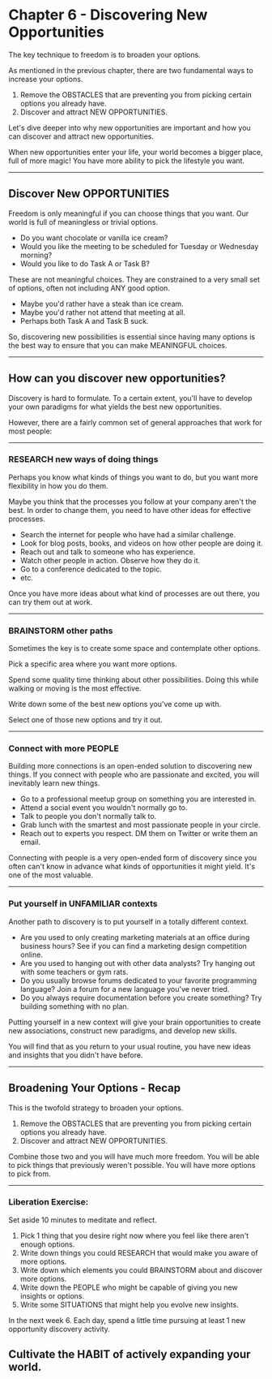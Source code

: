 # Chapter 6 - Discovering New Opportunities

The key technique to freedom is to broaden your options.

As mentioned in the previous chapter, there are two fundamental ways to increase your options.

1. Remove the OBSTACLES that are preventing you from picking certain options you already have.
2. Discover and attract NEW OPPORTUNITIES.

Let's dive deeper into why new opportunities are important and how you can discover and attract new opportunities.

When new opportunities enter your life, your world becomes a bigger place, full of more magic! You have more ability to pick the lifestyle you want.

----

## Discover New OPPORTUNITIES

Freedom is only meaningful if you can choose things that you want. Our world is full of meaningless or trivial options. 

- Do you want chocolate or vanilla ice cream?
- Would you like the meeting to be scheduled for Tuesday or Wednesday morning?
- Would you like to do Task A or Task B?

These are not meaningful choices. They are constrained to a very small set of options, often not including ANY good option.

- Maybe you'd rather have a steak than ice cream.
- Maybe you'd rather not attend that meeting at all.
- Perhaps both Task A and Task B suck.

So, discovering new possibilities is essential since having many options is the best way to ensure that you can make MEANINGFUL choices.

----

## How can you discover new opportunities?

Discovery is hard to formulate. To a certain extent, you'll have to develop your own paradigms for what yields the best new opportunities. 

However, there are a fairly common set of general approaches that work for most people:

----

### RESEARCH new ways of doing things

Perhaps you know what kinds of things you want to do, but you want more flexibility in how you do them. 

Maybe you think that the processes you follow at your company aren't the best. In order to change them, you need to have other ideas for effective processes. 

- Search the internet for people who have had a similar challenge.
- Look for blog posts, books, and videos on how other people are doing it.
- Reach out and talk to someone who has experience.
- Watch other people in action. Observe how they do it.
- Go to a conference dedicated to the topic.
- etc.

Once you have more ideas about what kind of processes are out there, you can try them out at work.

----

### BRAINSTORM other paths

Sometimes the key is to create some space and contemplate other options. 

Pick a specific area where you want more options.

Spend some quality time thinking about other possibilities. Doing this while walking or moving is the most effective.

Write down some of the best new options you've come up with.

Select one of those new options and try it out.

----

### Connect with more PEOPLE

Building more connections is an open-ended solution to discovering new things. If you connect with people who are passionate and excited, you will inevitably learn new things. 

- Go to a professional meetup group on something you are interested in.
- Attend a social event you wouldn't normally go to.
- Talk to people you don't normally talk to.
- Grab lunch with the smartest and most passionate people in your circle.
- Reach out to experts you respect. DM them on Twitter or write them an email.

Connecting with people is a very open-ended form of discovery since you often can't know in advance what kinds of opportunities it might yield. It's one of the most valuable.

----

### Put yourself in UNFAMILIAR contexts

Another path to discovery is to put yourself in a totally different context. 

- Are you used to only creating marketing materials at an office during business hours? See if you can find a marketing design competition online.
- Are you used to hanging out with other data analysts? Try hanging out with some teachers or gym rats.
- Do you usually browse forums dedicated to your favorite programming language? Join a forum for a new language you've never tried.
- Do you always require documentation before you create something? Try building something with no plan.

Putting yourself in a new context will give your brain opportunities to create new associations, construct new paradigms, and develop new skills.

You will find that as you return to your usual routine, you have new ideas and insights that you didn't have before.

----

## Broadening Your Options - Recap

This is the twofold strategy to broaden your options.

1. Remove the OBSTACLES that are preventing you from picking certain options you already have.
2. Discover and attract NEW OPPORTUNITIES.

Combine those two and you will have much more freedom. You will be able to pick things that previously weren't possible. You will have more options to pick from. 

----

### Liberation Exercise:

Set aside 10 minutes to meditate and reflect.
1. Pick 1 thing that you desire right now where you feel like there aren't enough options.
2. Write down things you could RESEARCH that would make you aware of more options.
3. Write down which elements you could BRAINSTORM about and discover more options.
4. Write down the PEOPLE who might be capable of giving you new insights or options.
5. Write some SITUATIONS that might help you evolve new insights.

In the next week
6. Each day, spend a little time pursuing at least 1 new opportunity discovery activity.

## Cultivate the HABIT of actively expanding your world. 
